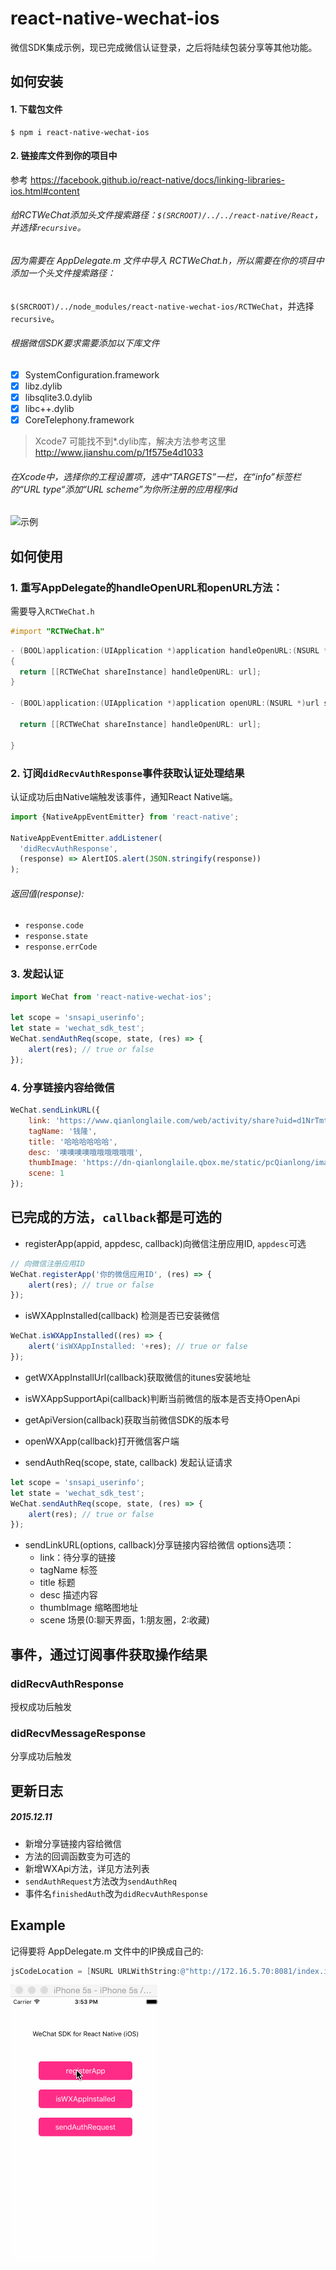 # react-native-wechat-ios
微信SDK集成示例，现已完成微信认证登录，之后将陆续包装分享等其他功能。

## 如何安装

#### 1. 下载包文件
```
$ npm i react-native-wechat-ios
```

#### 2. 链接库文件到你的项目中
参考 https://facebook.github.io/react-native/docs/linking-libraries-ios.html#content

###### 给RCTWeChat添加头文件搜索路径：`$(SRCROOT)/../../react-native/React`，并选择`recursive`。

###### 因为需要在 AppDelegate.m 文件中导入 RCTWeChat.h，所以需要在你的项目中添加一个头文件搜索路径：
`$(SRCROOT)/../node_modules/react-native-wechat-ios/RCTWeChat`，并选择`recursive`。

###### 根据微信SDK要求需要添加以下库文件
  - [x] SystemConfiguration.framework   
  - [x] libz.dylib
  - [x] libsqlite3.0.dylib
  - [x] libc++.dylib
  - [x] CoreTelephony.framework

> Xcode7 可能找不到*.dylib库，解决方法参考这里
http://www.jianshu.com/p/1f575e4d1033

###### 在Xcode中，选择你的工程设置项，选中“TARGETS”一栏，在“info”标签栏的“URL type“添加“URL scheme”为你所注册的应用程序id
![示例](https://res.wx.qq.com/open/zh_CN/htmledition/res/img/pic/app-access-guide/ios/image0042168b9.jpg)

## 如何使用

### 1. 重写AppDelegate的handleOpenURL和openURL方法：

需要导入`RCTWeChat.h`
```objective-c
#import "RCTWeChat.h"
```

```objective-c
- (BOOL)application:(UIApplication *)application handleOpenURL:(NSURL *)url
{
  return [[RCTWeChat shareInstance] handleOpenURL: url];
}

- (BOOL)application:(UIApplication *)application openURL:(NSURL *)url sourceApplication:(NSString *)sourceApplication annotation:(id)annotation {
  
  return [[RCTWeChat shareInstance] handleOpenURL: url];
  
}

```

### 2. 订阅`didRecvAuthResponse`事件获取认证处理结果
认证成功后由Native端触发该事件，通知React Native端。

```javascript
import {NativeAppEventEmitter} from 'react-native';

NativeAppEventEmitter.addListener(
  'didRecvAuthResponse',
  (response) => AlertIOS.alert(JSON.stringify(response))
);

```
###### 返回值(response):
* `response.code`
* `response.state`
* `response.errCode`

### 3. 发起认证
```javascript
import WeChat from 'react-native-wechat-ios';

let scope = 'snsapi_userinfo';
let state = 'wechat_sdk_test'; 
WeChat.sendAuthReq(scope, state, (res) => {
    alert(res); // true or false
});
```

### 4. 分享链接内容给微信
```javascript
WeChat.sendLinkURL({
    link: 'https://www.qianlonglaile.com/web/activity/share?uid=d1NrTmtrdVNFNzVmelVCQitpaEZxZz09&date=1449818774&from=groupmessage&isappinstalled=0#!/',
    tagName: '钱隆',
    title: '哈哈哈哈哈哈',
    desc: '噢噢噢噢哦哦哦哦哦哦',
    thumbImage: 'https://dn-qianlonglaile.qbox.me/static/pcQianlong/images/buy_8e82463510d2c7988f6b16877c9a9e39.png',
    scene: 1
});
```

## 已完成的方法，`callback`都是可选的
- registerApp(appid, appdesc, callback)向微信注册应用ID, `appdesc`可选
```javascript
// 向微信注册应用ID
WeChat.registerApp('你的微信应用ID', (res) => {
    alert(res); // true or false
});
```
- isWXAppInstalled(callback) 检测是否已安装微信
```javascript
WeChat.isWXAppInstalled((res) => {
    alert('isWXAppInstalled: '+res); // true or false
});
```

- getWXAppInstallUrl(callback)获取微信的itunes安装地址

- isWXAppSupportApi(callback)判断当前微信的版本是否支持OpenApi

- getApiVersion(callback)获取当前微信SDK的版本号

- openWXApp(callback)打开微信客户端

- sendAuthReq(scope, state, callback) 发起认证请求
```javascript
let scope = 'snsapi_userinfo';
let state = 'wechat_sdk_test'; 
WeChat.sendAuthReq(scope, state, (res) => {
    alert(res); // true or false
});
```

- sendLinkURL(options, callback)分享链接内容给微信
options选项：
    * link：待分享的链接
    * tagName 标签
    * title 标题
    * desc 描述内容
    * thumbImage 缩略图地址
    * scene 场景(0:聊天界面，1:朋友圈，2:收藏)

## 事件，通过订阅事件获取操作结果
### didRecvAuthResponse
授权成功后触发

### didRecvMessageResponse 
分享成功后触发

## 更新日志
##### 2015.12.11
* 新增分享链接内容给微信
* 方法的回调函数变为可选的
* 新增WXApi方法，详见方法列表
* `sendAuthRequest`方法改为`sendAuthReq`
* 事件名`finishedAuth`改为`didRecvAuthResponse`

## Example
记得要将 AppDelegate.m 文件中的IP换成自己的:

```Objective-c
jsCodeLocation = [NSURL URLWithString:@"http://172.16.5.70:8081/index.ios.bundle?platform=ios&dev=true"];
```

![截图](./demo.gif)

